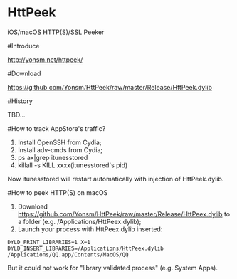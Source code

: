 
HttPeek
======

iOS/macOS HTTP(S)/SSL Peeker

#Introduce

<http://yonsm.net/httpeek/>

#Download

<https://github.com/Yonsm/HttPeek/raw/master/Release/HttPeek.dylib>

#History

TBD...

#How to track AppStore's traffic?

1. Install OpenSSH from Cydia;
2. Install adv-cmds from Cydia;
3. ps ax|grep itunesstored
4. killall -s KILL xxxx(itunesstored's pid)

Now itunesstored will restart automatically with injection of HttPeek.dylib.


#How to peek HTTP(S) on macOS

1. Download <https://github.com/Yonsm/HttPeek/raw/master/Release/HttPeex.dylib> to a folder (e.g. /Applications/HttPeex.dylib);
2. Launch your process with HttPeex.dylib inserted:
   
`DYLD_PRINT_LIBRARIES=1 X=1 DYLD_INSERT_LIBRARIES=/Applications/HttPeex.dylib /Applications/QQ.app/Contents/MacOS/QQ`

But it could not work for "library validated process" (e.g. System Apps).
